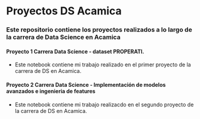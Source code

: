 # Proyectos DS Acamica
### Este repositorio contiene los proyectos realizados a lo largo de la carrera de Data Science en Acamica

#### Proyecto 1 Carrera Data Science - dataset PROPERATI.
- Este notebook contiene mi trabajo realizado en el primer proyecto de la carrera de DS en Acamica.

#### Proyecto 2 Carrera Data Science - Implementación de modelos avanzados e ingenieria de features
- Este notebook contiene mi trabajo realizacdo en el segundo proyecto de la carrera de DS en Acamica. 

